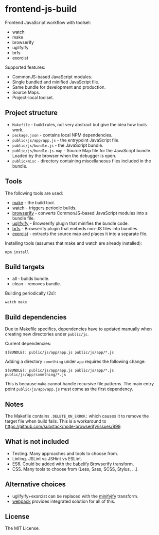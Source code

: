 # frontend-js-build

Frontend JavaScript workflow with toolset:

 * watch
 * make
 * browserify
 * uglifyify
 * brfs
 * exorcist

Supported features:

 * CommonJS-based JavaScript modules.
 * Single bundled and minified JavaScript file.
 * Same bundle for development and production.
 * Source Maps.
 * Project-local toolset.

## Project structure

 * `Makefile` - build rules, not very abstract but give the idea how tools work.
 * `package.json` - contains local NPM dependencies.
 * `public/js/app/app.js` - the entrypoint JavaScript file.
 * `public/js/bundle.js` - the JavaScript bundle.
 * `public/js/bundle.js.map` - Source Map file for the JavaScript bundle. Loaded by the browser
   when the debugger is open.
 * `public/misc` - directory containing miscellaneous files included in the bundle.

## Tools

The following tools are used:

 * [make](http://en.wikipedia.org/wiki/Make_%28software%29) - the build tool.
 * [watch](http://en.wikipedia.org/wiki/Watch_%28Unix%29) - triggers periodic builds.
 * [browserify](http://browserify.org/) - converts CommonJS-based JavaScript modules into a bundle file.
 * [uglifyify](https://github.com/hughsk/uglifyify) - Browserify plugin that minifies the bundle code.
 * [brfs](https://github.com/substack/brfs) - Browserify plugin that embeds non-JS files into bundles.
 * [exorcist](https://github.com/thlorenz/exorcist) - extracts the source map and places it into a separate file.

Installing tools (assumes that make and watch are already installed):

    npm install

## Build targets

 * all - builds bundle.
 * clean - removes bundle.

Building periodically (2s):

    watch make

## Build dependencies

Due to Makefile specifics, dependencies have to updated manually when
creating new directories under `public/js`.

Current dependencies:

    $(BUNDLE): public/js/app/app.js public/js/app/*.js

Adding a directory `something` under `app` requires the following change:

    $(BUNDLE): public/js/app/app.js public/js/app/*.js public/js/app/something/*.js

This is because `make` cannot handle recursive file patterns. The main entry
point `public/js/app/app.js` must come as the first dependency.

## Notes

The Makefile contains `.DELETE_ON_ERROR:` which causes it to remove the target file
when build fails. This is a workaround to <https://github.com/substack/node-browserify/issues/899>.

## What is not included

 * Testing. Many approaches and tools to choose from.
 * Linting. JSLint vs JSHint vs ESLint.
 * ES6. Could be added with the [babelify](https://github.com/babel/babelify) Browserify transform.
 * CSS. Many tools to choose from (Less, Sass, SCSS, Stylus, ...).

## Alternative choices

 * uglifyify+exorcist can be replaced with the [minifyify](https://github.com/ben-ng/minifyify) transform.
 * [webpack](https://github.com/webpack/webpack) provides integrated solution for all of this.

## License

The MIT License.
